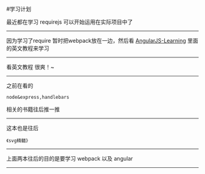 #学习计划

最近都在学习 requirejs 可以开始运用在实际项目中了

- - -

因为学习了require 暂时把webpack放在一边，然后看 [AngularJS-Learning](https://github.com/jmcunningham/AngularJS-Learning) 里面的英文教程来学习

- - -

看英文教程 很爽！~

- - -

之前在看的

    node&express,handlebars 

相关的书籍往后推一推

- - -

这本也是往后

    《svg精髓》

- - -

上面两本往后的目的是要学习 webpack 以及 angular 

- - -



